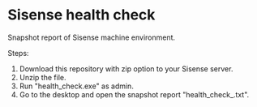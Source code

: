 # Sisense health check
Snapshot report of Sisense machine environment.


Steps:
1) Download this repository with zip option to your Sisense server.
2) Unzip the file.
3) Run "health_check.exe" as admin.
4) Go to the desktop and open the snapshot report "health_check_<Date and time>.txt".
